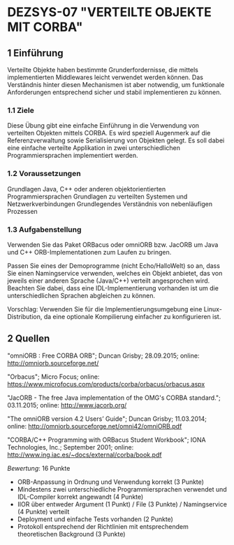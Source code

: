 # DEZSYS-07 "VERTEILTE OBJEKTE MIT CORBA"
## 1 Einführung
Verteilte Objekte haben bestimmte Grunderfordernisse, die mittels implementierten Middlewares leicht verwendet werden können. Das Verständnis hinter diesen Mechanismen ist aber notwendig, um funktionale Anforderungen entsprechend sicher und stabil implementieren zu können.

### 1.1 Ziele
Diese Übung gibt eine einfache Einführung in die Verwendung von verteilten Objekten mittels CORBA. Es wird speziell Augenmerk auf die Referenzverwaltung sowie Serialisierung von Objekten gelegt. Es soll dabei eine einfache verteilte Applikation in zwei unterschiedlichen Programmiersprachen implementiert werden.

### 1.2 Voraussetzungen
Grundlagen Java, C++ oder anderen objektorientierten Programmiersprachen
Grundlagen zu verteilten Systemen und Netzwerkverbindungen
Grundlegendes Verständnis von nebenläufigen Prozessen

### 1.3 Aufgabenstellung
Verwenden Sie das Paket ORBacus oder omniORB bzw. JacORB um Java und C++ ORB-Implementationen zum Laufen zu bringen.

Passen Sie eines der Demoprogramme (nicht Echo/HalloWelt) so an, dass Sie einen Namingservice verwenden, welches ein Objekt anbietet, das von jeweils einer anderen Sprache (Java/C++) verteilt angesprochen wird. Beachten Sie dabei, dass eine IDL-Implementierung vorhanden ist um die unterschiedlichen Sprachen abgleichen zu können.

Vorschlag: Verwenden Sie für die Implementierungsumgebung eine Linux-Distribution, da eine optionale Kompilierung einfacher zu konfigurieren ist.

## 2 Quellen
"omniORB : Free CORBA ORB"; Duncan Grisby; 28.09.2015; online: http://omniorb.sourceforge.net/

"Orbacus"; Micro Focus; online: https://www.microfocus.com/products/corba/orbacus/orbacus.aspx

"JacORB - The free Java implementation of the OMG's CORBA standard."; 03.11.2015; online: http://www.jacorb.org/

"The omniORB version 4.2 Users’ Guide"; Duncan Grisby; 11.03.2014; online: http://omniorb.sourceforge.net/omni42/omniORB.pdf

"CORBA/C++ Programming with ORBacus Student Workbook"; IONA Technologies, Inc.; September 2001; online: http://www.ing.iac.es/~docs/external/corba/book.pdf

*Bewertung*: 16 Punkte
- ORB-Anpassung in Ordnung und Verwendung korrekt (3 Punkte)
- Mindestens zwei unterschiedliche Programmiersprachen verwendet und IDL-Compiler korrekt angewandt (4 Punkte)
- IIOR über entweder Argument (1 Punkt) / File (3 Punkte) / Namingservice (4 Punkte) verteilt
- Deployment und einfache Tests vorhanden (2 Punkte)
- Protokoll entsprechend der Richtlinien mit entsprechendem theoretischen Background (3 Punkte)
